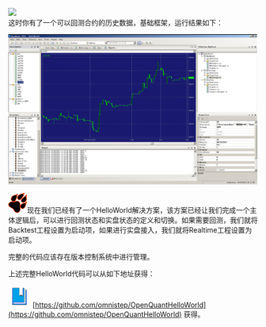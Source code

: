   


![](blob:file:///0cbe5bde-9647-4acb-8a24-9c69902584bd)  
这时你有了一个可以回测合约的历史数据，基础框架，运行结果如下：

![](/assets/openquanthelloworldrunning.png)

![](/icons/icon_paw.png)现在我们已经有了一个HelloWorld解决方案，该方案已经让我们完成一个主体逻辑后，可以进行回测状态和实盘状态的定义和切换。如果需要回测，我们就将Backtest工程设置为启动项，如果进行实盘接入，我们就将Realtime工程设置为启动项。

完整的代码应该存在版本控制系统中进行管理。

上述完整HelloWorld代码可以从如下地址获得：

![](/icons/icon_bookbig.png) [https://github.com/omnistep/OpenQuantHelloWorld](https://github.com/omnistep/OpenQuantHelloWorld) 获得。

